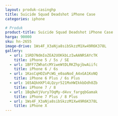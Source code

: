 ```yaml
---
layout: produk-casinghp
title: Suicide Squad Deadshot iPhone Case
categories: iphone

# Produk
product-title: Suicide Squad Deadshot iPhone Case
harga: 90000
sku: hn-2655
image-drive: 1Ws4F_X3aNja8sibSkzzM1Xw49R6K378L
gallery:
  - url: 1SRD7NdmIoZEA2UOKkbLzIwAANRSAYcTK
    title: iPhone 5 / 5s / SE
  - url: 1BFF7ZWhatcMYiweWtDLRKZhpjbwAiifc
    title: iPhone 6 / 6s
  - url: 1KasCqHOZoPcWG_e0aaNod_A4xGA1KoNQ
    title: iPhone 6 Plus / 6s Plus
  - url: 165AQkHXPl4LQzyr521MxHWIkkbDdh0Zb
    title: iPhone 7 / 8
  - url: 1BqOwVjVury7OqMy-d4vv_fargqbGamak
    title: iPhone 7 Plus / 8 Plus
  - url: 1Ws4F_X3aNja8sibSkzzM1Xw49R6K378L
    title: iPhone X
---
```


